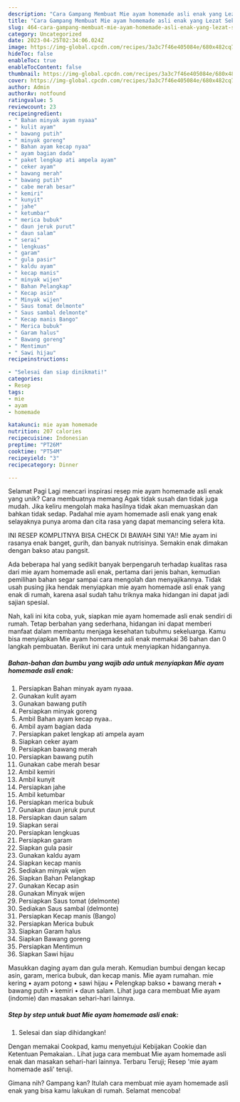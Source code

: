 ```yaml
---
description: "Cara Gampang Membuat Mie ayam homemade asli enak yang Lezat Sekali, Lezat"
title: "Cara Gampang Membuat Mie ayam homemade asli enak yang Lezat Sekali, Lezat"
slug: 464-cara-gampang-membuat-mie-ayam-homemade-asli-enak-yang-lezat-sekali-lezat
category: Uncategorized
date: 2023-04-25T02:34:06.024Z
image: https://img-global.cpcdn.com/recipes/3a3c7f46e405084e/680x482cq70/mie-ayam-homemade-asli-enak-foto-resep-utama.jpg
hideToc: false
enableToc: true
enableTocContent: false
thumbnail: https://img-global.cpcdn.com/recipes/3a3c7f46e405084e/680x482cq70/mie-ayam-homemade-asli-enak-foto-resep-utama.jpg
cover: https://img-global.cpcdn.com/recipes/3a3c7f46e405084e/680x482cq70/mie-ayam-homemade-asli-enak-foto-resep-utama.jpg
author: Admin
authorAv: notfound
ratingvalue: 5
reviewcount: 23
recipeingredient:
- " Bahan minyak ayam nyaaa"
- " kulit ayam"
- " bawang putih"
- " minyak goreng"
- " Bahan ayam kecap nyaa"
- " ayam bagian dada"
- " paket lengkap ati ampela ayam"
- " ceker ayam"
- " bawang merah"
- " bawang putih"
- " cabe merah besar"
- " kemiri"
- " kunyit"
- " jahe"
- " ketumbar"
- " merica bubuk"
- " daun jeruk purut"
- " daun salam"
- " serai"
- " lengkuas"
- " garam"
- " gula pasir"
- " kaldu ayam"
- " kecap manis"
- " minyak wijen"
- " Bahan Pelangkap"
- " Kecap asin"
- " Minyak wijen"
- " Saus tomat delmonte"
- " Saus sambal delmonte"
- " Kecap manis Bango"
- " Merica bubuk"
- " Garam halus"
- " Bawang goreng"
- " Mentimun"
- " Sawi hijau"
recipeinstructions:

- "Selesai dan siap dinikmati!"
categories:
- Resep
tags:
- mie
- ayam
- homemade

katakunci: mie ayam homemade 
nutrition: 207 calories
recipecuisine: Indonesian
preptime: "PT26M"
cooktime: "PT54M"
recipeyield: "3"
recipecategory: Dinner

---
```



Selamat Pagi Lagi mencari inspirasi resep mie ayam homemade asli enak yang unik? Cara membuatnya memang Agak tidak susah dan tidak juga mudah. Jika keliru mengolah maka hasilnya tidak akan memuaskan dan bahkan tidak sedap. Padahal mie ayam homemade asli enak yang enak selayaknya punya aroma dan cita rasa yang dapat memancing selera kita.


INI RESEP KOMPLITNYA BISA CHECK DI BAWAH SINI YA!! Mie ayam ini rasanya enak banget, gurih, dan banyak nutrisinya. Semakin enak dimakan dengan bakso atau pangsit.

Ada beberapa hal yang sedikit banyak berpengaruh terhadap kualitas rasa dari mie ayam homemade asli enak, pertama dari jenis bahan, kemudian pemilihan bahan segar sampai cara mengolah dan menyajikannya. Tidak usah pusing jika hendak menyiapkan mie ayam homemade asli enak yang enak di rumah, karena asal sudah tahu triknya maka hidangan ini dapat jadi sajian spesial.


Nah, kali ini kita coba, yuk, siapkan mie ayam homemade asli enak sendiri di rumah. Tetap berbahan yang sederhana, hidangan ini dapat memberi manfaat dalam membantu menjaga kesehatan tubuhmu sekeluarga. Kamu bisa menyiapkan Mie ayam homemade asli enak memakai 36 bahan dan 0 langkah pembuatan. Berikut ini cara untuk menyiapkan hidangannya.

<!--inarticleads1-->

##### Bahan-bahan dan bumbu yang wajib ada untuk menyiapkan Mie ayam homemade asli enak:

1. Persiapkan  Bahan minyak ayam nyaaa.
1. Gunakan  kulit ayam
1. Gunakan  bawang putih
1. Persiapkan  minyak goreng
1. Ambil  Bahan ayam kecap nyaa..
1. Ambil  ayam bagian dada
1. Persiapkan  paket lengkap ati ampela ayam
1. Siapkan  ceker ayam
1. Persiapkan  bawang merah
1. Persiapkan  bawang putih
1. Gunakan  cabe merah besar
1. Ambil  kemiri
1. Ambil  kunyit
1. Persiapkan  jahe
1. Ambil  ketumbar
1. Persiapkan  merica bubuk
1. Gunakan  daun jeruk purut
1. Persiapkan  daun salam
1. Siapkan  serai
1. Persiapkan  lengkuas
1. Persiapkan  garam
1. Siapkan  gula pasir
1. Gunakan  kaldu ayam
1. Siapkan  kecap manis
1. Sediakan  minyak wijen
1. Siapkan  Bahan Pelangkap
1. Gunakan  Kecap asin
1. Gunakan  Minyak wijen
1. Persiapkan  Saus tomat (delmonte)
1. Sediakan  Saus sambal (delmonte)
1. Persiapkan  Kecap manis (Bango)
1. Persiapkan  Merica bubuk
1. Siapkan  Garam halus
1. Siapkan  Bawang goreng
1. Persiapkan  Mentimun
1. Siapkan  Sawi hijau


Masukkan daging ayam dan gula merah. Kemudian bumbui dengan kecap asin, garam, merica bubuk, dan kecap manis. Mie ayam rumahan. mie kering • ayam potong • sawi hijau • Pelengkap bakso • bawang merah • bawang putih • kemiri • daun salam. Lihat juga cara membuat Mie ayam (indomie) dan masakan sehari-hari lainnya. 

<!--inarticleads2-->

##### Step by step untuk buat Mie ayam homemade asli enak:


1. Selesai dan siap dihidangkan!

Dengan memakai Cookpad, kamu menyetujui Kebijakan Cookie dan Ketentuan Pemakaian.. Lihat juga cara membuat Mie ayam homemade asli enak dan masakan sehari-hari lainnya. Terbaru Teruji; Resep &#39;mie ayam homemade asli&#39; teruji. 

Gimana nih? Gampang kan? Itulah cara membuat mie ayam homemade asli enak yang bisa kamu lakukan di rumah. Selamat mencoba!
